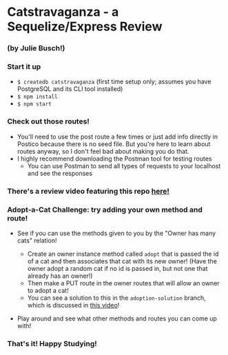 # Catstravaganza - a Sequelize/Express Review
### (by Julie Busch!)


### Start it up

* `$ createdb catstravaganza` (first time setup only; assumes you have PostgreSQL and its CLI tool installed)
* `$ npm install`
* `$ npm start`

### Check out those routes!

* You'll need to use the post route a few times or just add info directly in Postico because there is no seed file. But you're here to learn about routes anyway, so I don't feel bad about making you do that.
* I highly recommend downloading the Postman tool for testing routes
    * You can use Postman to send all types of requests to your localhost and see the responses

### There's a review video featuring this repo [here!](https://youtu.be/W4KgHdlAYu4)

### Adopt-a-Cat Challenge: try adding your own method and route!

* See if you can use the methods given to you by the "Owner has many cats" relation!
    * Create an owner instance method called `adopt` that is passed the id of a cat and then associates that cat with its new owner! (Have the owner adopt a random cat if no id is passed in, but not one that already has an owner!)
    * Then make a PUT route in the owner routes that will allow an owner to adopt a cat!
    * You can see a solution to this in the `adoption-solution` branch, which is discussed in [this video](https://youtu.be/L5jDrKZz0aE)!
    
* Play around and see what other methods and routes you can come up with!

### That's it! Happy Studying!
